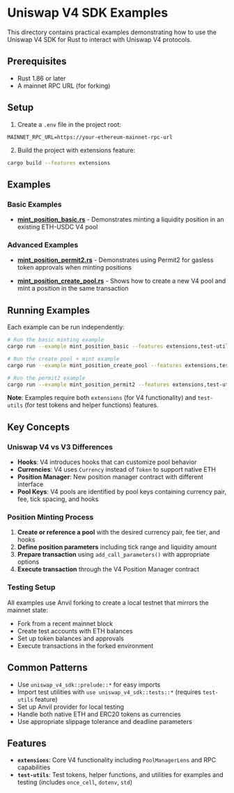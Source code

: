 # Uniswap V4 SDK Examples

This directory contains practical examples demonstrating how to use the Uniswap V4 SDK for Rust to interact with Uniswap
V4 protocols.

## Prerequisites

- Rust 1.86 or later
- A mainnet RPC URL (for forking)

## Setup

1. Create a `.env` file in the project root:

```env
MAINNET_RPC_URL=https://your-ethereum-mainnet-rpc-url
```

2. Build the project with extensions feature:

```bash
cargo build --features extensions
```

## Examples

### Basic Examples

- **[mint_position_basic.rs](./mint_position_basic.rs)** - Demonstrates minting a liquidity position in an existing
  ETH-USDC V4 pool

### Advanced Examples

- **[mint_position_permit2.rs](./mint_position_permit2.rs)** - Demonstrates using Permit2 for gasless token approvals
  when minting positions

- **[mint_position_create_pool.rs](./mint_position_create_pool.rs)** - Shows how to create a new V4 pool and mint a
  position in the same transaction

## Running Examples

Each example can be run independently:

```bash
# Run the basic minting example
cargo run --example mint_position_basic --features extensions,test-utils

# Run the create pool + mint example  
cargo run --example mint_position_create_pool --features extensions,test-utils

# Run the permit2 example
cargo run --example mint_position_permit2 --features extensions,test-utils
```

**Note**: Examples require both `extensions` (for V4 functionality) and `test-utils` (for test tokens and helper
functions) features.

## Key Concepts

### Uniswap V4 vs V3 Differences

- **Hooks**: V4 introduces hooks that can customize pool behavior
- **Currencies**: V4 uses `Currency` instead of `Token` to support native ETH
- **Position Manager**: New position manager contract with different interface
- **Pool Keys**: V4 pools are identified by pool keys containing currency pair, fee, tick spacing, and hooks

### Position Minting Process

1. **Create or reference a pool** with the desired currency pair, fee tier, and hooks
2. **Define position parameters** including tick range and liquidity amount
3. **Prepare transaction** using `add_call_parameters()` with appropriate options
4. **Execute transaction** through the V4 Position Manager contract

### Testing Setup

All examples use Anvil forking to create a local testnet that mirrors the mainnet state:

- Fork from a recent mainnet block
- Create test accounts with ETH balances
- Set up token balances and approvals
- Execute transactions in the forked environment

## Common Patterns

- Use `uniswap_v4_sdk::prelude::*` for easy imports
- Import test utilities with `use uniswap_v4_sdk::tests::*` (requires `test-utils` feature)
- Set up Anvil provider for local testing
- Handle both native ETH and ERC20 tokens as currencies
- Use appropriate slippage tolerance and deadline parameters

## Features

- **`extensions`**: Core V4 functionality including `PoolManagerLens` and RPC capabilities
- **`test-utils`**: Test tokens, helper functions, and utilities for examples and testing (includes `once_cell`,
  `dotenv`, `std`)

